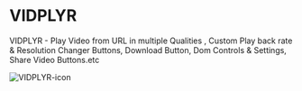 # VIDPLYR
VIDPLYR - Play Video from URL in multiple Qualities , Custom Play back rate &amp; Resolution Changer Buttons, Download Button, Dom Controls &amp; Settings, Share Video Buttons.etc

![VIDPLYR-icon](https://user-images.githubusercontent.com/84134854/166268497-53bb9921-812c-4b27-b847-4b9d40274d45.png)
